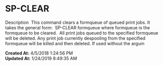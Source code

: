 # SP-CLEAR

Description  This command clears a formqueue of queued print jobs. It takes the general form:  SP-CLEAR formqueue where formqueue is the formqueue to be cleared.  All print jobs queued to the specified formqueue will be deleted. Any print job currently despooling from the specified formqueue will be killed and then deleted. If used without the argum  

**Created At:** 4/5/2018 1:24:56 PM  
**Updated At:** 1/24/2019 8:49:35 AM  

